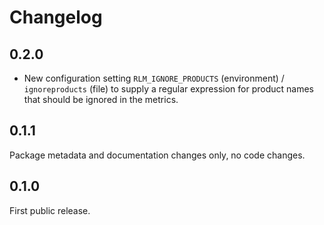 # Changelog

## 0.2.0

* New configuration setting `RLM_IGNORE_PRODUCTS` (environment) /
  `ignoreproducts` (file) to supply a regular expression for product names that
  should be ignored in the metrics.

## 0.1.1

Package metadata and documentation changes only, no code changes.

## 0.1.0

First public release.
